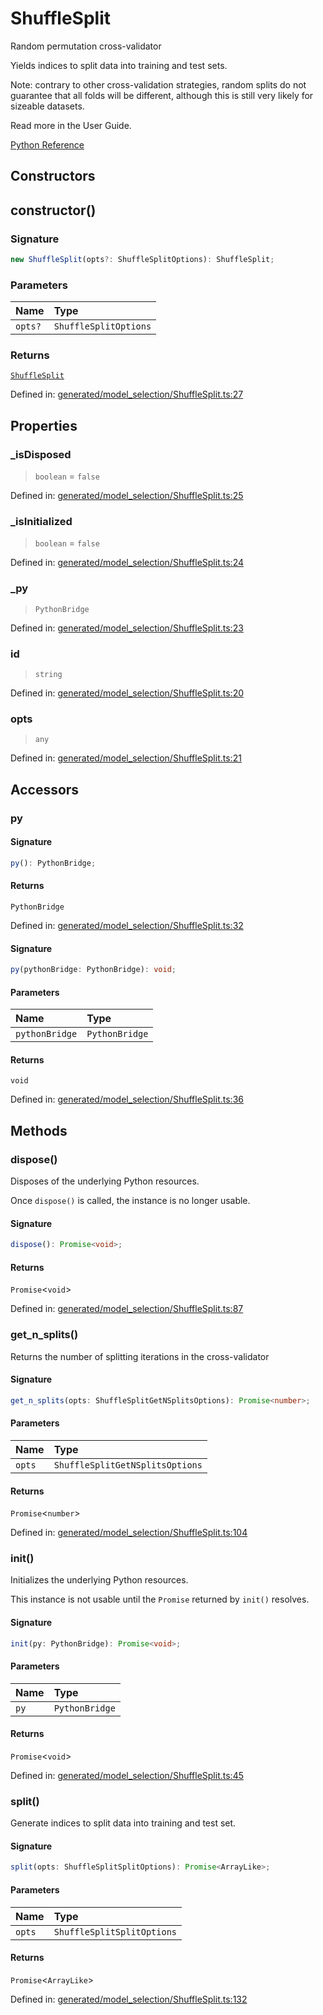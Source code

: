 # ShuffleSplit

Random permutation cross-validator

Yields indices to split data into training and test sets.

Note: contrary to other cross-validation strategies, random splits do not guarantee that all folds will be different, although this is still very likely for sizeable datasets.

Read more in the User Guide.

[Python Reference](https://scikit-learn.org/stable/modules/generated/sklearn.model_selection.ShuffleSplit.html)

## Constructors

## constructor()

### Signature

```ts
new ShuffleSplit(opts?: ShuffleSplitOptions): ShuffleSplit;
```

### Parameters

| Name | Type |
| :------ | :------ |
| `opts?` | `ShuffleSplitOptions` |

### Returns

[`ShuffleSplit`](ShuffleSplit.md)

Defined in:  [generated/model\_selection/ShuffleSplit.ts:27](https://github.com/transitive-bullshit/scikit-learn-ts/blob/b59c1ff/packages/sklearn/src/generated/model_selection/ShuffleSplit.ts#L27)

## Properties

### \_isDisposed

> `boolean`  = `false`

Defined in:  [generated/model\_selection/ShuffleSplit.ts:25](https://github.com/transitive-bullshit/scikit-learn-ts/blob/b59c1ff/packages/sklearn/src/generated/model_selection/ShuffleSplit.ts#L25)

### \_isInitialized

> `boolean`  = `false`

Defined in:  [generated/model\_selection/ShuffleSplit.ts:24](https://github.com/transitive-bullshit/scikit-learn-ts/blob/b59c1ff/packages/sklearn/src/generated/model_selection/ShuffleSplit.ts#L24)

### \_py

> `PythonBridge`

Defined in:  [generated/model\_selection/ShuffleSplit.ts:23](https://github.com/transitive-bullshit/scikit-learn-ts/blob/b59c1ff/packages/sklearn/src/generated/model_selection/ShuffleSplit.ts#L23)

### id

> `string`

Defined in:  [generated/model\_selection/ShuffleSplit.ts:20](https://github.com/transitive-bullshit/scikit-learn-ts/blob/b59c1ff/packages/sklearn/src/generated/model_selection/ShuffleSplit.ts#L20)

### opts

> `any`

Defined in:  [generated/model\_selection/ShuffleSplit.ts:21](https://github.com/transitive-bullshit/scikit-learn-ts/blob/b59c1ff/packages/sklearn/src/generated/model_selection/ShuffleSplit.ts#L21)

## Accessors

### py

#### Signature

```ts
py(): PythonBridge;
```

#### Returns

`PythonBridge`

Defined in:  [generated/model\_selection/ShuffleSplit.ts:32](https://github.com/transitive-bullshit/scikit-learn-ts/blob/b59c1ff/packages/sklearn/src/generated/model_selection/ShuffleSplit.ts#L32)

#### Signature

```ts
py(pythonBridge: PythonBridge): void;
```

#### Parameters

| Name | Type |
| :------ | :------ |
| `pythonBridge` | `PythonBridge` |

#### Returns

`void`

Defined in: [generated/model\_selection/ShuffleSplit.ts:36](https://github.com/transitive-bullshit/scikit-learn-ts/blob/b59c1ff/packages/sklearn/src/generated/model_selection/ShuffleSplit.ts#L36)

## Methods

### dispose()

Disposes of the underlying Python resources.

Once `dispose()` is called, the instance is no longer usable.

#### Signature

```ts
dispose(): Promise<void>;
```

#### Returns

`Promise`\<`void`\>

Defined in:  [generated/model\_selection/ShuffleSplit.ts:87](https://github.com/transitive-bullshit/scikit-learn-ts/blob/b59c1ff/packages/sklearn/src/generated/model_selection/ShuffleSplit.ts#L87)

### get\_n\_splits()

Returns the number of splitting iterations in the cross-validator

#### Signature

```ts
get_n_splits(opts: ShuffleSplitGetNSplitsOptions): Promise<number>;
```

#### Parameters

| Name | Type |
| :------ | :------ |
| `opts` | `ShuffleSplitGetNSplitsOptions` |

#### Returns

`Promise`\<`number`\>

Defined in:  [generated/model\_selection/ShuffleSplit.ts:104](https://github.com/transitive-bullshit/scikit-learn-ts/blob/b59c1ff/packages/sklearn/src/generated/model_selection/ShuffleSplit.ts#L104)

### init()

Initializes the underlying Python resources.

This instance is not usable until the `Promise` returned by `init()` resolves.

#### Signature

```ts
init(py: PythonBridge): Promise<void>;
```

#### Parameters

| Name | Type |
| :------ | :------ |
| `py` | `PythonBridge` |

#### Returns

`Promise`\<`void`\>

Defined in:  [generated/model\_selection/ShuffleSplit.ts:45](https://github.com/transitive-bullshit/scikit-learn-ts/blob/b59c1ff/packages/sklearn/src/generated/model_selection/ShuffleSplit.ts#L45)

### split()

Generate indices to split data into training and test set.

#### Signature

```ts
split(opts: ShuffleSplitSplitOptions): Promise<ArrayLike>;
```

#### Parameters

| Name | Type |
| :------ | :------ |
| `opts` | `ShuffleSplitSplitOptions` |

#### Returns

`Promise`\<`ArrayLike`\>

Defined in:  [generated/model\_selection/ShuffleSplit.ts:132](https://github.com/transitive-bullshit/scikit-learn-ts/blob/b59c1ff/packages/sklearn/src/generated/model_selection/ShuffleSplit.ts#L132)

